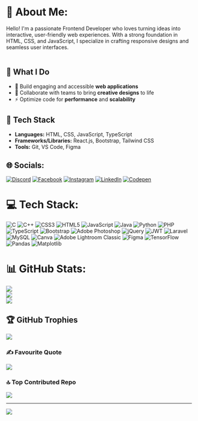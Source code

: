 # 💫 About Me:
Hello! I'm a passionate Frontend Developer who loves turning ideas into interactive, user-friendly web experiences. With a strong foundation in HTML, CSS, and JavaScript, I specialize in crafting responsive designs and seamless user interfaces.<br><br>
## 🔹 What I Do  
- 🌟 Build engaging and accessible **web applications**  
- 🤝 Collaborate with teams to bring **creative designs** to life  
- ⚡ Optimize code for **performance** and **scalability**  

## 🔹 Tech Stack  
- **Languages:** HTML, CSS, JavaScript, TypeScript  
- **Frameworks/Libraries:** React.js, Bootstrap, Tailwind CSS  
- **Tools:** Git, VS Code, Figma  



## 🌐 Socials:
[![Discord](https://img.shields.io/badge/Discord-%237289DA.svg?logo=discord&logoColor=white)](https://discord.gg/sudip5498) [![Facebook](https://img.shields.io/badge/Facebook-%231877F2.svg?logo=Facebook&logoColor=white)](https://facebook.com/singho.sudip) [![Instagram](https://img.shields.io/badge/Instagram-%23E4405F.svg?logo=Instagram&logoColor=white)](https://instagram.com/_s.u_d_i.p_) [![LinkedIn](https://img.shields.io/badge/LinkedIn-%230077B5.svg?logo=linkedin&logoColor=white)](https://linkedin.com/in/sudip-singho-29a45a21b) [![Codepen](https://img.shields.io/badge/Codepen-000000?style=for-the-badge&logo=codepen&logoColor=white)](https://codepen.io/@Sudip333) 

# 💻 Tech Stack:
![C](https://img.shields.io/badge/c-%2300599C.svg?style=for-the-badge&logo=c&logoColor=white) ![C++](https://img.shields.io/badge/c++-%2300599C.svg?style=for-the-badge&logo=c%2B%2B&logoColor=white) ![CSS3](https://img.shields.io/badge/css3-%231572B6.svg?style=for-the-badge&logo=css3&logoColor=white) ![HTML5](https://img.shields.io/badge/html5-%23E34F26.svg?style=for-the-badge&logo=html5&logoColor=white) ![JavaScript](https://img.shields.io/badge/javascript-%23323330.svg?style=for-the-badge&logo=javascript&logoColor=%23F7DF1E) ![Java](https://img.shields.io/badge/java-%23ED8B00.svg?style=for-the-badge&logo=openjdk&logoColor=white) ![Python](https://img.shields.io/badge/python-3670A0?style=for-the-badge&logo=python&logoColor=ffdd54) ![PHP](https://img.shields.io/badge/php-%23777BB4.svg?style=for-the-badge&logo=php&logoColor=white) ![TypeScript](https://img.shields.io/badge/typescript-%23007ACC.svg?style=for-the-badge&logo=typescript&logoColor=white) ![Bootstrap](https://img.shields.io/badge/bootstrap-%238511FA.svg?style=for-the-badge&logo=bootstrap&logoColor=white) ![Adobe Photoshop](https://img.shields.io/badge/adobe%20photoshop-%2331A8FF.svg?style=for-the-badge&logo=adobe%20photoshop&logoColor=white) ![jQuery](https://img.shields.io/badge/jquery-%230769AD.svg?style=for-the-badge&logo=jquery&logoColor=white) ![JWT](https://img.shields.io/badge/JWT-black?style=for-the-badge&logo=JSON%20web%20tokens) ![Laravel](https://img.shields.io/badge/laravel-%23FF2D20.svg?style=for-the-badge&logo=laravel&logoColor=white) ![MySQL](https://img.shields.io/badge/mysql-4479A1.svg?style=for-the-badge&logo=mysql&logoColor=white) ![Canva](https://img.shields.io/badge/Canva-%2300C4CC.svg?style=for-the-badge&logo=Canva&logoColor=white) ![Adobe Lightroom Classic](https://img.shields.io/badge/Adobe%20Lightroom%20Classic-31A8FF.svg?style=for-the-badge&logo=Adobe%20Lightroom%20Classic&logoColor=white) ![Figma](https://img.shields.io/badge/figma-%23F24E1E.svg?style=for-the-badge&logo=figma&logoColor=white) ![TensorFlow](https://img.shields.io/badge/TensorFlow-%23FF6F00.svg?style=for-the-badge&logo=TensorFlow&logoColor=white) ![Pandas](https://img.shields.io/badge/pandas-%23150458.svg?style=for-the-badge&logo=pandas&logoColor=white) ![Matplotlib](https://img.shields.io/badge/Matplotlib-%23ffffff.svg?style=for-the-badge&logo=Matplotlib&logoColor=black)
# 📊 GitHub Stats:
![](https://github-readme-stats.vercel.app/api?username=singhosudip333&theme=dark&hide_border=false&include_all_commits=true&count_private=true)<br/>
![](https://github-readme-streak-stats.herokuapp.com/?user=singhosudip333&theme=dark&hide_border=false)<br/>
![](https://github-readme-stats.vercel.app/api/top-langs/?username=singhosudip333&theme=dark&hide_border=false&include_all_commits=true&count_private=true&layout=compact)

## 🏆 GitHub Trophies
![](https://github-profile-trophy.vercel.app/?username=singhosudip333&theme=radical&no-frame=true&no-bg=false&margin-w=4)

### ✍️ Favourite Quote
![](https://quotes-github-readme.vercel.app/api?type=horizontal&theme=merko)

### 🔝 Top Contributed Repo
![](https://github-contributor-stats.vercel.app/api?username=singhosudip333&limit=5&theme=dark&combine_all_yearly_contributions=true)

---
[![](https://visitcount.itsvg.in/api?id=singhosudip333&icon=2&color=5)](https://visitcount.itsvg.in)

<!-- Proudly created with GPRM ( https://gprm.itsvg.in ) -->
